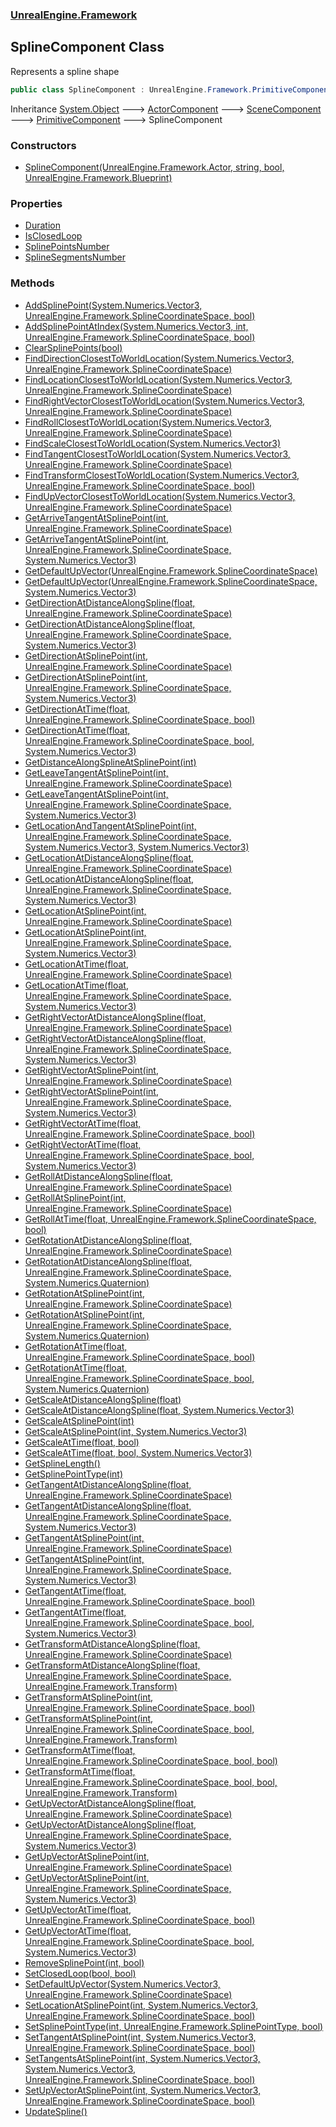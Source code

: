 ### [UnrealEngine.Framework](./UnrealEngine-Framework.md 'UnrealEngine.Framework')
## SplineComponent Class
Represents a spline shape  
```csharp
public class SplineComponent : UnrealEngine.Framework.PrimitiveComponent
```
Inheritance [System.Object](https://docs.microsoft.com/en-us/dotnet/api/System.Object 'System.Object') &#129106; [ActorComponent](./ActorComponent.md 'UnrealEngine.Framework.ActorComponent') &#129106; [SceneComponent](./SceneComponent.md 'UnrealEngine.Framework.SceneComponent') &#129106; [PrimitiveComponent](./PrimitiveComponent.md 'UnrealEngine.Framework.PrimitiveComponent') &#129106; SplineComponent  
### Constructors
- [SplineComponent(UnrealEngine.Framework.Actor, string, bool, UnrealEngine.Framework.Blueprint)](./SplineComponent-SplineComponent(Actor_string_bool_Blueprint).md 'UnrealEngine.Framework.SplineComponent.SplineComponent(UnrealEngine.Framework.Actor, string, bool, UnrealEngine.Framework.Blueprint)')
### Properties
- [Duration](./SplineComponent-Duration.md 'UnrealEngine.Framework.SplineComponent.Duration')
- [IsClosedLoop](./SplineComponent-IsClosedLoop.md 'UnrealEngine.Framework.SplineComponent.IsClosedLoop')
- [SplinePointsNumber](./SplineComponent-SplinePointsNumber.md 'UnrealEngine.Framework.SplineComponent.SplinePointsNumber')
- [SplineSegmentsNumber](./SplineComponent-SplineSegmentsNumber.md 'UnrealEngine.Framework.SplineComponent.SplineSegmentsNumber')
### Methods
- [AddSplinePoint(System.Numerics.Vector3, UnrealEngine.Framework.SplineCoordinateSpace, bool)](./SplineComponent-AddSplinePoint(Vector3_SplineCoordinateSpace_bool).md 'UnrealEngine.Framework.SplineComponent.AddSplinePoint(System.Numerics.Vector3, UnrealEngine.Framework.SplineCoordinateSpace, bool)')
- [AddSplinePointAtIndex(System.Numerics.Vector3, int, UnrealEngine.Framework.SplineCoordinateSpace, bool)](./SplineComponent-AddSplinePointAtIndex(Vector3_int_SplineCoordinateSpace_bool).md 'UnrealEngine.Framework.SplineComponent.AddSplinePointAtIndex(System.Numerics.Vector3, int, UnrealEngine.Framework.SplineCoordinateSpace, bool)')
- [ClearSplinePoints(bool)](./SplineComponent-ClearSplinePoints(bool).md 'UnrealEngine.Framework.SplineComponent.ClearSplinePoints(bool)')
- [FindDirectionClosestToWorldLocation(System.Numerics.Vector3, UnrealEngine.Framework.SplineCoordinateSpace)](./SplineComponent-FindDirectionClosestToWorldLocation(Vector3_SplineCoordinateSpace).md 'UnrealEngine.Framework.SplineComponent.FindDirectionClosestToWorldLocation(System.Numerics.Vector3, UnrealEngine.Framework.SplineCoordinateSpace)')
- [FindLocationClosestToWorldLocation(System.Numerics.Vector3, UnrealEngine.Framework.SplineCoordinateSpace)](./SplineComponent-FindLocationClosestToWorldLocation(Vector3_SplineCoordinateSpace).md 'UnrealEngine.Framework.SplineComponent.FindLocationClosestToWorldLocation(System.Numerics.Vector3, UnrealEngine.Framework.SplineCoordinateSpace)')
- [FindRightVectorClosestToWorldLocation(System.Numerics.Vector3, UnrealEngine.Framework.SplineCoordinateSpace)](./SplineComponent-FindRightVectorClosestToWorldLocation(Vector3_SplineCoordinateSpace).md 'UnrealEngine.Framework.SplineComponent.FindRightVectorClosestToWorldLocation(System.Numerics.Vector3, UnrealEngine.Framework.SplineCoordinateSpace)')
- [FindRollClosestToWorldLocation(System.Numerics.Vector3, UnrealEngine.Framework.SplineCoordinateSpace)](./SplineComponent-FindRollClosestToWorldLocation(Vector3_SplineCoordinateSpace).md 'UnrealEngine.Framework.SplineComponent.FindRollClosestToWorldLocation(System.Numerics.Vector3, UnrealEngine.Framework.SplineCoordinateSpace)')
- [FindScaleClosestToWorldLocation(System.Numerics.Vector3)](./SplineComponent-FindScaleClosestToWorldLocation(Vector3).md 'UnrealEngine.Framework.SplineComponent.FindScaleClosestToWorldLocation(System.Numerics.Vector3)')
- [FindTangentClosestToWorldLocation(System.Numerics.Vector3, UnrealEngine.Framework.SplineCoordinateSpace)](./SplineComponent-FindTangentClosestToWorldLocation(Vector3_SplineCoordinateSpace).md 'UnrealEngine.Framework.SplineComponent.FindTangentClosestToWorldLocation(System.Numerics.Vector3, UnrealEngine.Framework.SplineCoordinateSpace)')
- [FindTransformClosestToWorldLocation(System.Numerics.Vector3, UnrealEngine.Framework.SplineCoordinateSpace, bool)](./SplineComponent-FindTransformClosestToWorldLocation(Vector3_SplineCoordinateSpace_bool).md 'UnrealEngine.Framework.SplineComponent.FindTransformClosestToWorldLocation(System.Numerics.Vector3, UnrealEngine.Framework.SplineCoordinateSpace, bool)')
- [FindUpVectorClosestToWorldLocation(System.Numerics.Vector3, UnrealEngine.Framework.SplineCoordinateSpace)](./SplineComponent-FindUpVectorClosestToWorldLocation(Vector3_SplineCoordinateSpace).md 'UnrealEngine.Framework.SplineComponent.FindUpVectorClosestToWorldLocation(System.Numerics.Vector3, UnrealEngine.Framework.SplineCoordinateSpace)')
- [GetArriveTangentAtSplinePoint(int, UnrealEngine.Framework.SplineCoordinateSpace)](./SplineComponent-GetArriveTangentAtSplinePoint(int_SplineCoordinateSpace).md 'UnrealEngine.Framework.SplineComponent.GetArriveTangentAtSplinePoint(int, UnrealEngine.Framework.SplineCoordinateSpace)')
- [GetArriveTangentAtSplinePoint(int, UnrealEngine.Framework.SplineCoordinateSpace, System.Numerics.Vector3)](./SplineComponent-GetArriveTangentAtSplinePoint(int_SplineCoordinateSpace_Vector3).md 'UnrealEngine.Framework.SplineComponent.GetArriveTangentAtSplinePoint(int, UnrealEngine.Framework.SplineCoordinateSpace, System.Numerics.Vector3)')
- [GetDefaultUpVector(UnrealEngine.Framework.SplineCoordinateSpace)](./SplineComponent-GetDefaultUpVector(SplineCoordinateSpace).md 'UnrealEngine.Framework.SplineComponent.GetDefaultUpVector(UnrealEngine.Framework.SplineCoordinateSpace)')
- [GetDefaultUpVector(UnrealEngine.Framework.SplineCoordinateSpace, System.Numerics.Vector3)](./SplineComponent-GetDefaultUpVector(SplineCoordinateSpace_Vector3).md 'UnrealEngine.Framework.SplineComponent.GetDefaultUpVector(UnrealEngine.Framework.SplineCoordinateSpace, System.Numerics.Vector3)')
- [GetDirectionAtDistanceAlongSpline(float, UnrealEngine.Framework.SplineCoordinateSpace)](./SplineComponent-GetDirectionAtDistanceAlongSpline(float_SplineCoordinateSpace).md 'UnrealEngine.Framework.SplineComponent.GetDirectionAtDistanceAlongSpline(float, UnrealEngine.Framework.SplineCoordinateSpace)')
- [GetDirectionAtDistanceAlongSpline(float, UnrealEngine.Framework.SplineCoordinateSpace, System.Numerics.Vector3)](./SplineComponent-GetDirectionAtDistanceAlongSpline(float_SplineCoordinateSpace_Vector3).md 'UnrealEngine.Framework.SplineComponent.GetDirectionAtDistanceAlongSpline(float, UnrealEngine.Framework.SplineCoordinateSpace, System.Numerics.Vector3)')
- [GetDirectionAtSplinePoint(int, UnrealEngine.Framework.SplineCoordinateSpace)](./SplineComponent-GetDirectionAtSplinePoint(int_SplineCoordinateSpace).md 'UnrealEngine.Framework.SplineComponent.GetDirectionAtSplinePoint(int, UnrealEngine.Framework.SplineCoordinateSpace)')
- [GetDirectionAtSplinePoint(int, UnrealEngine.Framework.SplineCoordinateSpace, System.Numerics.Vector3)](./SplineComponent-GetDirectionAtSplinePoint(int_SplineCoordinateSpace_Vector3).md 'UnrealEngine.Framework.SplineComponent.GetDirectionAtSplinePoint(int, UnrealEngine.Framework.SplineCoordinateSpace, System.Numerics.Vector3)')
- [GetDirectionAtTime(float, UnrealEngine.Framework.SplineCoordinateSpace, bool)](./SplineComponent-GetDirectionAtTime(float_SplineCoordinateSpace_bool).md 'UnrealEngine.Framework.SplineComponent.GetDirectionAtTime(float, UnrealEngine.Framework.SplineCoordinateSpace, bool)')
- [GetDirectionAtTime(float, UnrealEngine.Framework.SplineCoordinateSpace, bool, System.Numerics.Vector3)](./SplineComponent-GetDirectionAtTime(float_SplineCoordinateSpace_bool_Vector3).md 'UnrealEngine.Framework.SplineComponent.GetDirectionAtTime(float, UnrealEngine.Framework.SplineCoordinateSpace, bool, System.Numerics.Vector3)')
- [GetDistanceAlongSplineAtSplinePoint(int)](./SplineComponent-GetDistanceAlongSplineAtSplinePoint(int).md 'UnrealEngine.Framework.SplineComponent.GetDistanceAlongSplineAtSplinePoint(int)')
- [GetLeaveTangentAtSplinePoint(int, UnrealEngine.Framework.SplineCoordinateSpace)](./SplineComponent-GetLeaveTangentAtSplinePoint(int_SplineCoordinateSpace).md 'UnrealEngine.Framework.SplineComponent.GetLeaveTangentAtSplinePoint(int, UnrealEngine.Framework.SplineCoordinateSpace)')
- [GetLeaveTangentAtSplinePoint(int, UnrealEngine.Framework.SplineCoordinateSpace, System.Numerics.Vector3)](./SplineComponent-GetLeaveTangentAtSplinePoint(int_SplineCoordinateSpace_Vector3).md 'UnrealEngine.Framework.SplineComponent.GetLeaveTangentAtSplinePoint(int, UnrealEngine.Framework.SplineCoordinateSpace, System.Numerics.Vector3)')
- [GetLocationAndTangentAtSplinePoint(int, UnrealEngine.Framework.SplineCoordinateSpace, System.Numerics.Vector3, System.Numerics.Vector3)](./SplineComponent-GetLocationAndTangentAtSplinePoint(int_SplineCoordinateSpace_Vector3_Vector3).md 'UnrealEngine.Framework.SplineComponent.GetLocationAndTangentAtSplinePoint(int, UnrealEngine.Framework.SplineCoordinateSpace, System.Numerics.Vector3, System.Numerics.Vector3)')
- [GetLocationAtDistanceAlongSpline(float, UnrealEngine.Framework.SplineCoordinateSpace)](./SplineComponent-GetLocationAtDistanceAlongSpline(float_SplineCoordinateSpace).md 'UnrealEngine.Framework.SplineComponent.GetLocationAtDistanceAlongSpline(float, UnrealEngine.Framework.SplineCoordinateSpace)')
- [GetLocationAtDistanceAlongSpline(float, UnrealEngine.Framework.SplineCoordinateSpace, System.Numerics.Vector3)](./SplineComponent-GetLocationAtDistanceAlongSpline(float_SplineCoordinateSpace_Vector3).md 'UnrealEngine.Framework.SplineComponent.GetLocationAtDistanceAlongSpline(float, UnrealEngine.Framework.SplineCoordinateSpace, System.Numerics.Vector3)')
- [GetLocationAtSplinePoint(int, UnrealEngine.Framework.SplineCoordinateSpace)](./SplineComponent-GetLocationAtSplinePoint(int_SplineCoordinateSpace).md 'UnrealEngine.Framework.SplineComponent.GetLocationAtSplinePoint(int, UnrealEngine.Framework.SplineCoordinateSpace)')
- [GetLocationAtSplinePoint(int, UnrealEngine.Framework.SplineCoordinateSpace, System.Numerics.Vector3)](./SplineComponent-GetLocationAtSplinePoint(int_SplineCoordinateSpace_Vector3).md 'UnrealEngine.Framework.SplineComponent.GetLocationAtSplinePoint(int, UnrealEngine.Framework.SplineCoordinateSpace, System.Numerics.Vector3)')
- [GetLocationAtTime(float, UnrealEngine.Framework.SplineCoordinateSpace)](./SplineComponent-GetLocationAtTime(float_SplineCoordinateSpace).md 'UnrealEngine.Framework.SplineComponent.GetLocationAtTime(float, UnrealEngine.Framework.SplineCoordinateSpace)')
- [GetLocationAtTime(float, UnrealEngine.Framework.SplineCoordinateSpace, System.Numerics.Vector3)](./SplineComponent-GetLocationAtTime(float_SplineCoordinateSpace_Vector3).md 'UnrealEngine.Framework.SplineComponent.GetLocationAtTime(float, UnrealEngine.Framework.SplineCoordinateSpace, System.Numerics.Vector3)')
- [GetRightVectorAtDistanceAlongSpline(float, UnrealEngine.Framework.SplineCoordinateSpace)](./SplineComponent-GetRightVectorAtDistanceAlongSpline(float_SplineCoordinateSpace).md 'UnrealEngine.Framework.SplineComponent.GetRightVectorAtDistanceAlongSpline(float, UnrealEngine.Framework.SplineCoordinateSpace)')
- [GetRightVectorAtDistanceAlongSpline(float, UnrealEngine.Framework.SplineCoordinateSpace, System.Numerics.Vector3)](./SplineComponent-GetRightVectorAtDistanceAlongSpline(float_SplineCoordinateSpace_Vector3).md 'UnrealEngine.Framework.SplineComponent.GetRightVectorAtDistanceAlongSpline(float, UnrealEngine.Framework.SplineCoordinateSpace, System.Numerics.Vector3)')
- [GetRightVectorAtSplinePoint(int, UnrealEngine.Framework.SplineCoordinateSpace)](./SplineComponent-GetRightVectorAtSplinePoint(int_SplineCoordinateSpace).md 'UnrealEngine.Framework.SplineComponent.GetRightVectorAtSplinePoint(int, UnrealEngine.Framework.SplineCoordinateSpace)')
- [GetRightVectorAtSplinePoint(int, UnrealEngine.Framework.SplineCoordinateSpace, System.Numerics.Vector3)](./SplineComponent-GetRightVectorAtSplinePoint(int_SplineCoordinateSpace_Vector3).md 'UnrealEngine.Framework.SplineComponent.GetRightVectorAtSplinePoint(int, UnrealEngine.Framework.SplineCoordinateSpace, System.Numerics.Vector3)')
- [GetRightVectorAtTime(float, UnrealEngine.Framework.SplineCoordinateSpace, bool)](./SplineComponent-GetRightVectorAtTime(float_SplineCoordinateSpace_bool).md 'UnrealEngine.Framework.SplineComponent.GetRightVectorAtTime(float, UnrealEngine.Framework.SplineCoordinateSpace, bool)')
- [GetRightVectorAtTime(float, UnrealEngine.Framework.SplineCoordinateSpace, bool, System.Numerics.Vector3)](./SplineComponent-GetRightVectorAtTime(float_SplineCoordinateSpace_bool_Vector3).md 'UnrealEngine.Framework.SplineComponent.GetRightVectorAtTime(float, UnrealEngine.Framework.SplineCoordinateSpace, bool, System.Numerics.Vector3)')
- [GetRollAtDistanceAlongSpline(float, UnrealEngine.Framework.SplineCoordinateSpace)](./SplineComponent-GetRollAtDistanceAlongSpline(float_SplineCoordinateSpace).md 'UnrealEngine.Framework.SplineComponent.GetRollAtDistanceAlongSpline(float, UnrealEngine.Framework.SplineCoordinateSpace)')
- [GetRollAtSplinePoint(int, UnrealEngine.Framework.SplineCoordinateSpace)](./SplineComponent-GetRollAtSplinePoint(int_SplineCoordinateSpace).md 'UnrealEngine.Framework.SplineComponent.GetRollAtSplinePoint(int, UnrealEngine.Framework.SplineCoordinateSpace)')
- [GetRollAtTime(float, UnrealEngine.Framework.SplineCoordinateSpace, bool)](./SplineComponent-GetRollAtTime(float_SplineCoordinateSpace_bool).md 'UnrealEngine.Framework.SplineComponent.GetRollAtTime(float, UnrealEngine.Framework.SplineCoordinateSpace, bool)')
- [GetRotationAtDistanceAlongSpline(float, UnrealEngine.Framework.SplineCoordinateSpace)](./SplineComponent-GetRotationAtDistanceAlongSpline(float_SplineCoordinateSpace).md 'UnrealEngine.Framework.SplineComponent.GetRotationAtDistanceAlongSpline(float, UnrealEngine.Framework.SplineCoordinateSpace)')
- [GetRotationAtDistanceAlongSpline(float, UnrealEngine.Framework.SplineCoordinateSpace, System.Numerics.Quaternion)](./SplineComponent-GetRotationAtDistanceAlongSpline(float_SplineCoordinateSpace_Quaternion).md 'UnrealEngine.Framework.SplineComponent.GetRotationAtDistanceAlongSpline(float, UnrealEngine.Framework.SplineCoordinateSpace, System.Numerics.Quaternion)')
- [GetRotationAtSplinePoint(int, UnrealEngine.Framework.SplineCoordinateSpace)](./SplineComponent-GetRotationAtSplinePoint(int_SplineCoordinateSpace).md 'UnrealEngine.Framework.SplineComponent.GetRotationAtSplinePoint(int, UnrealEngine.Framework.SplineCoordinateSpace)')
- [GetRotationAtSplinePoint(int, UnrealEngine.Framework.SplineCoordinateSpace, System.Numerics.Quaternion)](./SplineComponent-GetRotationAtSplinePoint(int_SplineCoordinateSpace_Quaternion).md 'UnrealEngine.Framework.SplineComponent.GetRotationAtSplinePoint(int, UnrealEngine.Framework.SplineCoordinateSpace, System.Numerics.Quaternion)')
- [GetRotationAtTime(float, UnrealEngine.Framework.SplineCoordinateSpace, bool)](./SplineComponent-GetRotationAtTime(float_SplineCoordinateSpace_bool).md 'UnrealEngine.Framework.SplineComponent.GetRotationAtTime(float, UnrealEngine.Framework.SplineCoordinateSpace, bool)')
- [GetRotationAtTime(float, UnrealEngine.Framework.SplineCoordinateSpace, bool, System.Numerics.Quaternion)](./SplineComponent-GetRotationAtTime(float_SplineCoordinateSpace_bool_Quaternion).md 'UnrealEngine.Framework.SplineComponent.GetRotationAtTime(float, UnrealEngine.Framework.SplineCoordinateSpace, bool, System.Numerics.Quaternion)')
- [GetScaleAtDistanceAlongSpline(float)](./SplineComponent-GetScaleAtDistanceAlongSpline(float).md 'UnrealEngine.Framework.SplineComponent.GetScaleAtDistanceAlongSpline(float)')
- [GetScaleAtDistanceAlongSpline(float, System.Numerics.Vector3)](./SplineComponent-GetScaleAtDistanceAlongSpline(float_Vector3).md 'UnrealEngine.Framework.SplineComponent.GetScaleAtDistanceAlongSpline(float, System.Numerics.Vector3)')
- [GetScaleAtSplinePoint(int)](./SplineComponent-GetScaleAtSplinePoint(int).md 'UnrealEngine.Framework.SplineComponent.GetScaleAtSplinePoint(int)')
- [GetScaleAtSplinePoint(int, System.Numerics.Vector3)](./SplineComponent-GetScaleAtSplinePoint(int_Vector3).md 'UnrealEngine.Framework.SplineComponent.GetScaleAtSplinePoint(int, System.Numerics.Vector3)')
- [GetScaleAtTime(float, bool)](./SplineComponent-GetScaleAtTime(float_bool).md 'UnrealEngine.Framework.SplineComponent.GetScaleAtTime(float, bool)')
- [GetScaleAtTime(float, bool, System.Numerics.Vector3)](./SplineComponent-GetScaleAtTime(float_bool_Vector3).md 'UnrealEngine.Framework.SplineComponent.GetScaleAtTime(float, bool, System.Numerics.Vector3)')
- [GetSplineLength()](./SplineComponent-GetSplineLength().md 'UnrealEngine.Framework.SplineComponent.GetSplineLength()')
- [GetSplinePointType(int)](./SplineComponent-GetSplinePointType(int).md 'UnrealEngine.Framework.SplineComponent.GetSplinePointType(int)')
- [GetTangentAtDistanceAlongSpline(float, UnrealEngine.Framework.SplineCoordinateSpace)](./SplineComponent-GetTangentAtDistanceAlongSpline(float_SplineCoordinateSpace).md 'UnrealEngine.Framework.SplineComponent.GetTangentAtDistanceAlongSpline(float, UnrealEngine.Framework.SplineCoordinateSpace)')
- [GetTangentAtDistanceAlongSpline(float, UnrealEngine.Framework.SplineCoordinateSpace, System.Numerics.Vector3)](./SplineComponent-GetTangentAtDistanceAlongSpline(float_SplineCoordinateSpace_Vector3).md 'UnrealEngine.Framework.SplineComponent.GetTangentAtDistanceAlongSpline(float, UnrealEngine.Framework.SplineCoordinateSpace, System.Numerics.Vector3)')
- [GetTangentAtSplinePoint(int, UnrealEngine.Framework.SplineCoordinateSpace)](./SplineComponent-GetTangentAtSplinePoint(int_SplineCoordinateSpace).md 'UnrealEngine.Framework.SplineComponent.GetTangentAtSplinePoint(int, UnrealEngine.Framework.SplineCoordinateSpace)')
- [GetTangentAtSplinePoint(int, UnrealEngine.Framework.SplineCoordinateSpace, System.Numerics.Vector3)](./SplineComponent-GetTangentAtSplinePoint(int_SplineCoordinateSpace_Vector3).md 'UnrealEngine.Framework.SplineComponent.GetTangentAtSplinePoint(int, UnrealEngine.Framework.SplineCoordinateSpace, System.Numerics.Vector3)')
- [GetTangentAtTime(float, UnrealEngine.Framework.SplineCoordinateSpace, bool)](./SplineComponent-GetTangentAtTime(float_SplineCoordinateSpace_bool).md 'UnrealEngine.Framework.SplineComponent.GetTangentAtTime(float, UnrealEngine.Framework.SplineCoordinateSpace, bool)')
- [GetTangentAtTime(float, UnrealEngine.Framework.SplineCoordinateSpace, bool, System.Numerics.Vector3)](./SplineComponent-GetTangentAtTime(float_SplineCoordinateSpace_bool_Vector3).md 'UnrealEngine.Framework.SplineComponent.GetTangentAtTime(float, UnrealEngine.Framework.SplineCoordinateSpace, bool, System.Numerics.Vector3)')
- [GetTransformAtDistanceAlongSpline(float, UnrealEngine.Framework.SplineCoordinateSpace)](./SplineComponent-GetTransformAtDistanceAlongSpline(float_SplineCoordinateSpace).md 'UnrealEngine.Framework.SplineComponent.GetTransformAtDistanceAlongSpline(float, UnrealEngine.Framework.SplineCoordinateSpace)')
- [GetTransformAtDistanceAlongSpline(float, UnrealEngine.Framework.SplineCoordinateSpace, UnrealEngine.Framework.Transform)](./SplineComponent-GetTransformAtDistanceAlongSpline(float_SplineCoordinateSpace_Transform).md 'UnrealEngine.Framework.SplineComponent.GetTransformAtDistanceAlongSpline(float, UnrealEngine.Framework.SplineCoordinateSpace, UnrealEngine.Framework.Transform)')
- [GetTransformAtSplinePoint(int, UnrealEngine.Framework.SplineCoordinateSpace, bool)](./SplineComponent-GetTransformAtSplinePoint(int_SplineCoordinateSpace_bool).md 'UnrealEngine.Framework.SplineComponent.GetTransformAtSplinePoint(int, UnrealEngine.Framework.SplineCoordinateSpace, bool)')
- [GetTransformAtSplinePoint(int, UnrealEngine.Framework.SplineCoordinateSpace, bool, UnrealEngine.Framework.Transform)](./SplineComponent-GetTransformAtSplinePoint(int_SplineCoordinateSpace_bool_Transform).md 'UnrealEngine.Framework.SplineComponent.GetTransformAtSplinePoint(int, UnrealEngine.Framework.SplineCoordinateSpace, bool, UnrealEngine.Framework.Transform)')
- [GetTransformAtTime(float, UnrealEngine.Framework.SplineCoordinateSpace, bool, bool)](./SplineComponent-GetTransformAtTime(float_SplineCoordinateSpace_bool_bool).md 'UnrealEngine.Framework.SplineComponent.GetTransformAtTime(float, UnrealEngine.Framework.SplineCoordinateSpace, bool, bool)')
- [GetTransformAtTime(float, UnrealEngine.Framework.SplineCoordinateSpace, bool, bool, UnrealEngine.Framework.Transform)](./SplineComponent-GetTransformAtTime(float_SplineCoordinateSpace_bool_bool_Transform).md 'UnrealEngine.Framework.SplineComponent.GetTransformAtTime(float, UnrealEngine.Framework.SplineCoordinateSpace, bool, bool, UnrealEngine.Framework.Transform)')
- [GetUpVectorAtDistanceAlongSpline(float, UnrealEngine.Framework.SplineCoordinateSpace)](./SplineComponent-GetUpVectorAtDistanceAlongSpline(float_SplineCoordinateSpace).md 'UnrealEngine.Framework.SplineComponent.GetUpVectorAtDistanceAlongSpline(float, UnrealEngine.Framework.SplineCoordinateSpace)')
- [GetUpVectorAtDistanceAlongSpline(float, UnrealEngine.Framework.SplineCoordinateSpace, System.Numerics.Vector3)](./SplineComponent-GetUpVectorAtDistanceAlongSpline(float_SplineCoordinateSpace_Vector3).md 'UnrealEngine.Framework.SplineComponent.GetUpVectorAtDistanceAlongSpline(float, UnrealEngine.Framework.SplineCoordinateSpace, System.Numerics.Vector3)')
- [GetUpVectorAtSplinePoint(int, UnrealEngine.Framework.SplineCoordinateSpace)](./SplineComponent-GetUpVectorAtSplinePoint(int_SplineCoordinateSpace).md 'UnrealEngine.Framework.SplineComponent.GetUpVectorAtSplinePoint(int, UnrealEngine.Framework.SplineCoordinateSpace)')
- [GetUpVectorAtSplinePoint(int, UnrealEngine.Framework.SplineCoordinateSpace, System.Numerics.Vector3)](./SplineComponent-GetUpVectorAtSplinePoint(int_SplineCoordinateSpace_Vector3).md 'UnrealEngine.Framework.SplineComponent.GetUpVectorAtSplinePoint(int, UnrealEngine.Framework.SplineCoordinateSpace, System.Numerics.Vector3)')
- [GetUpVectorAtTime(float, UnrealEngine.Framework.SplineCoordinateSpace, bool)](./SplineComponent-GetUpVectorAtTime(float_SplineCoordinateSpace_bool).md 'UnrealEngine.Framework.SplineComponent.GetUpVectorAtTime(float, UnrealEngine.Framework.SplineCoordinateSpace, bool)')
- [GetUpVectorAtTime(float, UnrealEngine.Framework.SplineCoordinateSpace, bool, System.Numerics.Vector3)](./SplineComponent-GetUpVectorAtTime(float_SplineCoordinateSpace_bool_Vector3).md 'UnrealEngine.Framework.SplineComponent.GetUpVectorAtTime(float, UnrealEngine.Framework.SplineCoordinateSpace, bool, System.Numerics.Vector3)')
- [RemoveSplinePoint(int, bool)](./SplineComponent-RemoveSplinePoint(int_bool).md 'UnrealEngine.Framework.SplineComponent.RemoveSplinePoint(int, bool)')
- [SetClosedLoop(bool, bool)](./SplineComponent-SetClosedLoop(bool_bool).md 'UnrealEngine.Framework.SplineComponent.SetClosedLoop(bool, bool)')
- [SetDefaultUpVector(System.Numerics.Vector3, UnrealEngine.Framework.SplineCoordinateSpace)](./SplineComponent-SetDefaultUpVector(Vector3_SplineCoordinateSpace).md 'UnrealEngine.Framework.SplineComponent.SetDefaultUpVector(System.Numerics.Vector3, UnrealEngine.Framework.SplineCoordinateSpace)')
- [SetLocationAtSplinePoint(int, System.Numerics.Vector3, UnrealEngine.Framework.SplineCoordinateSpace, bool)](./SplineComponent-SetLocationAtSplinePoint(int_Vector3_SplineCoordinateSpace_bool).md 'UnrealEngine.Framework.SplineComponent.SetLocationAtSplinePoint(int, System.Numerics.Vector3, UnrealEngine.Framework.SplineCoordinateSpace, bool)')
- [SetSplinePointType(int, UnrealEngine.Framework.SplinePointType, bool)](./SplineComponent-SetSplinePointType(int_SplinePointType_bool).md 'UnrealEngine.Framework.SplineComponent.SetSplinePointType(int, UnrealEngine.Framework.SplinePointType, bool)')
- [SetTangentAtSplinePoint(int, System.Numerics.Vector3, UnrealEngine.Framework.SplineCoordinateSpace, bool)](./SplineComponent-SetTangentAtSplinePoint(int_Vector3_SplineCoordinateSpace_bool).md 'UnrealEngine.Framework.SplineComponent.SetTangentAtSplinePoint(int, System.Numerics.Vector3, UnrealEngine.Framework.SplineCoordinateSpace, bool)')
- [SetTangentsAtSplinePoint(int, System.Numerics.Vector3, System.Numerics.Vector3, UnrealEngine.Framework.SplineCoordinateSpace, bool)](./SplineComponent-SetTangentsAtSplinePoint(int_Vector3_Vector3_SplineCoordinateSpace_bool).md 'UnrealEngine.Framework.SplineComponent.SetTangentsAtSplinePoint(int, System.Numerics.Vector3, System.Numerics.Vector3, UnrealEngine.Framework.SplineCoordinateSpace, bool)')
- [SetUpVectorAtSplinePoint(int, System.Numerics.Vector3, UnrealEngine.Framework.SplineCoordinateSpace, bool)](./SplineComponent-SetUpVectorAtSplinePoint(int_Vector3_SplineCoordinateSpace_bool).md 'UnrealEngine.Framework.SplineComponent.SetUpVectorAtSplinePoint(int, System.Numerics.Vector3, UnrealEngine.Framework.SplineCoordinateSpace, bool)')
- [UpdateSpline()](./SplineComponent-UpdateSpline().md 'UnrealEngine.Framework.SplineComponent.UpdateSpline()')
